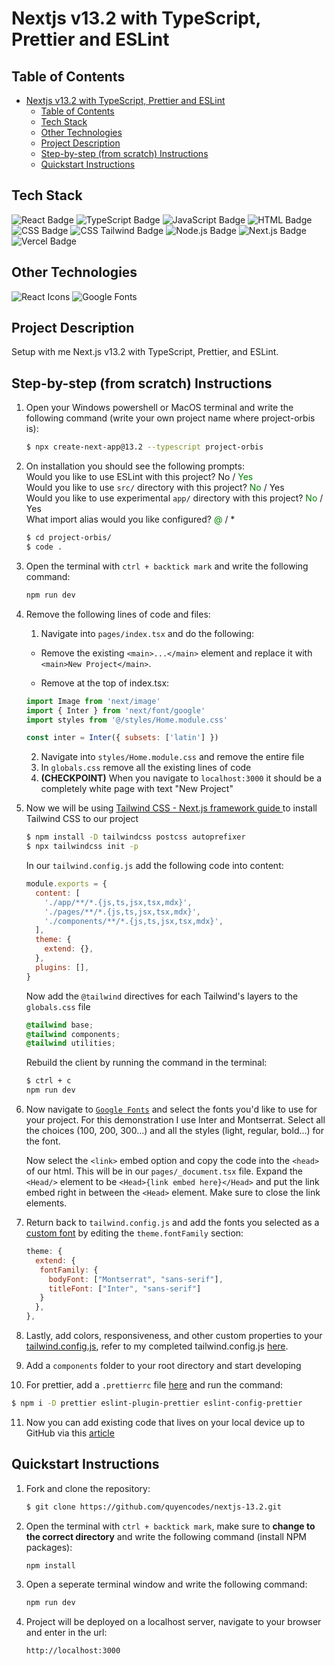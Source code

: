 # Nextjs v13.2 with TypeScript, Prettier and ESLint

## Table of Contents

- [Nextjs v13.2 with TypeScript, Prettier and ESLint](#nextjs-v132-with-typescript-prettier-and-eslint)
  - [Table of Contents](#table-of-contents)
  - [Tech Stack](#tech-stack)
  - [Other Technologies](#other-technologies)
  - [Project Description](#project-description)
  - [Step-by-step (from scratch) Instructions](#step-by-step-from-scratch-instructions)
  - [Quickstart Instructions](#quickstart-instructions)

## Tech Stack

<div align="left" width="100%">
  <img src="https://img.shields.io/badge/react-%2320232a.svg?style=for-the-badge&logo=react&logoColor=%2361DAFB" alt="React Badge"/>
  <img src="https://img.shields.io/badge/TypeScript-3178C6.svg?style=for-the-badge&logo=TypeScript&logoColor=white" alt="TypeScript Badge"/>
  <img src="https://img.shields.io/badge/JavaScript-F7DF1E.svg?style=for-the-badge&logo=JavaScript&logoColor=black" alt="JavaScript Badge"/>
  <img src="https://img.shields.io/badge/HTML5-E34F26.svg?style=for-the-badge&logo=HTML5&logoColor=white" alt="HTML Badge"/>
  <img src="https://img.shields.io/badge/CSS3-1572B6.svg?style=for-the-badge&logo=CSS3&logoColor=white" alt="CSS Badge"/>
  <img src="https://img.shields.io/badge/Tailwind%20CSS-06B6D4.svg?style=for-the-badge&logo=Tailwind-CSS&logoColor=white" alt="CSS Tailwind Badge"/>
  <img src="https://img.shields.io/badge/node.js-6DA55F?style=for-the-badge&logo=node.js&logoColor=white" alt="Node.js Badge"/>
  <img src="https://img.shields.io/badge/Next.js-000000.svg?style=for-the-badge&logo=nextdotjs&logoColor=white" alt="Next.js Badge"/>
  <img src="https://img.shields.io/badge/Vercel-000000.svg?style=for-the-badge&logo=Vercel&logoColor=white" alt="Vercel Badge"/>
</div>

## Other Technologies

<div>
  <img src="https://img.shields.io/badge/React_Icons-61DAFB.svg?style=for-the-badge&logo=React&logoColor=black" alt="React Icons"/>
  <img src="https://img.shields.io/badge/Google%20Fonts-4285F4.svg?style=for-the-badge&logo=Google-Fonts&logoColor=white" alt="Google Fonts"/>
</div>

## Project Description

Setup with me Next.js v13.2 with TypeScript, Prettier, and ESLint.

## Step-by-step (from scratch) Instructions

1. Open your Windows powershell or MacOS terminal and write the following command (write your own project name where project-orbis is):

   ```bash
   $ npx create-next-app@13.2 --typescript project-orbis
   ```

2. On installation you should see the following prompts:\
   Would you like to use ESLint with this project? No / <span style="color:green">Yes</span>\
   Would you like to use `src/` directory with this project? <span style="color:green">No</span> / Yes\
   Would you like to use experimental `app/` directory with this project? <span style="color:green">No</span> / Yes\
   What import alias would you like configured? <span style="color:green">@</span> / \*

   ```bash
   $ cd project-orbis/
   $ code .
   ```

3. Open the terminal with `ctrl + backtick mark` and write the following command:

   ```bash
   npm run dev
   ```

4. Remove the following lines of code and files:

   1. Navigate into `pages/index.tsx` and do the following:

   - Remove the existing `<main>...</main>` element and replace it with `<main>New Project</main>`.

   - Remove at the top of index.tsx:

   ```js
   import Image from 'next/image'
   import { Inter } from 'next/font/google'
   import styles from '@/styles/Home.module.css'

   const inter = Inter({ subsets: ['latin'] })
   ```

   2. Navigate into `styles/Home.module.css` and remove the entire file
   3. In `globals.css` remove all the existing lines of code
   4. <b>(CHECKPOINT)</b> When you navigate to `localhost:3000` it should be a completely white page with text "New Project"

5. Now we will be using <a href="https://tailwindcss.com/docs/guides/nextjs">Tailwind CSS - Next.js framework guide </a> to install Tailwind CSS to our project

   ```bash
   $ npm install -D tailwindcss postcss autoprefixer
   $ npx tailwindcss init -p
   ```

   In our `tailwind.config.js` add the following code into content:

   ```js
   module.exports = {
     content: [
       './app/**/*.{js,ts,jsx,tsx,mdx}',
       './pages/**/*.{js,ts,jsx,tsx,mdx}',
       './components/**/*.{js,ts,jsx,tsx,mdx}',
     ],
     theme: {
       extend: {},
     },
     plugins: [],
   }
   ```

   Now add the `@tailwind` directives for each Tailwind's layers to the `globals.css` file

   ```css
   @tailwind base;
   @tailwind components;
   @tailwind utilities;
   ```

   Rebuild the client by running the command in the terminal:

   ```bash
   $ ctrl + c
   npm run dev
   ```

6. Now navigate to <a href="https://fonts.google.com/" target="_blank">`Google Fonts`</a> and select the fonts you'd like to use for your project. For this demonstration I use Inter and Montserrat. Select all the choices (100, 200, 300...) and all the styles (light, regular, bold...) for the font.

   Now select the `<link>` embed option and copy the code into the `<head>` of our html. This will be in our `pages/_document.tsx` file. Expand the `<Head/>` element to be `<Head>{link embed here}</Head>` and put the link embed right in between the `<Head>` element. Make sure to close the link elements.

7. Return back to `tailwind.config.js` and add the fonts you selected as a <a href="https://v2.tailwindcss.com/docs/font-family#customizing" target="_blank">custom font</a> by editing the `theme.fontFamily` section:
   ```js
   theme: {
     extend: {
      fontFamily: {
        bodyFont: ["Montserrat", "sans-serif"],
        titleFont: ["Inter", "sans-serif"]
      }
     },
   },
   ```
8. Lastly, add colors, responsiveness, and other custom properties to your <a href="https://tailwindcss.com/docs/configuration" target="_blank">tailwind.config.js</a>, refer to my completed tailwind.config.js <a href="" target="_blank">here</a>.

9. Add a `components` folder to your root directory and start developing

10. For prettier, add a `.prettierrc` file <a href="" target="_blank">here</a> and run the command:

```bash
$ npm i -D prettier eslint-plugin-prettier eslint-config-prettier
```

11. Now you can add existing code that lives on your local device up to GitHub via this <a href="https://docs.github.com/en/migrations/importing-source-code/using-the-command-line-to-import-source-code/adding-locally-hosted-code-to-github" target="_blank">article</a>

## Quickstart Instructions

1. Fork and clone the repository:
   ```bash
   $ git clone https://github.com/quyencodes/nextjs-13.2.git
   ```
2. Open the terminal with `ctrl + backtick mark`, make sure to <b>change to the correct directory</b> and write the following command (install NPM packages):
   ```bash
   npm install
   ```
3. Open a seperate terminal window and write the following command:
   ```bash
   npm run dev
   ```
4. Project will be deployed on a localhost server, navigate to your browser and enter in the url:
   ```bash
   http://localhost:3000
   ```

